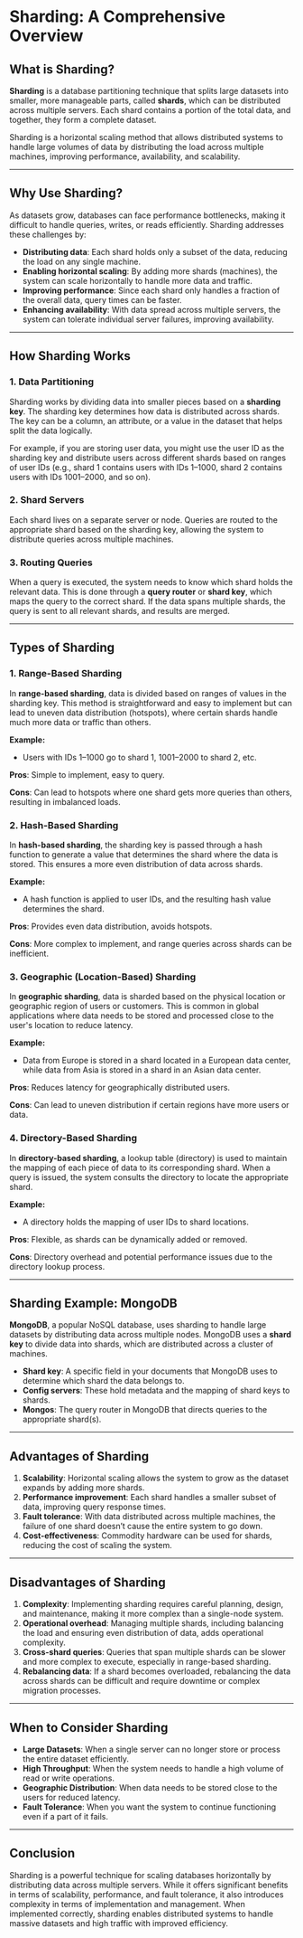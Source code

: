# Sharding: A Comprehensive Overview

## What is Sharding?

**Sharding** is a database partitioning technique that splits large datasets into smaller, more manageable parts, called **shards**, which can be distributed across multiple servers. Each shard contains a portion of the total data, and together, they form a complete dataset.

Sharding is a horizontal scaling method that allows distributed systems to handle large volumes of data by distributing the load across multiple machines, improving performance, availability, and scalability.

---

## Why Use Sharding?

As datasets grow, databases can face performance bottlenecks, making it difficult to handle queries, writes, or reads efficiently. Sharding addresses these challenges by:

- **Distributing data**: Each shard holds only a subset of the data, reducing the load on any single machine.
- **Enabling horizontal scaling**: By adding more shards (machines), the system can scale horizontally to handle more data and traffic.
- **Improving performance**: Since each shard only handles a fraction of the overall data, query times can be faster.
- **Enhancing availability**: With data spread across multiple servers, the system can tolerate individual server failures, improving availability.

---

## How Sharding Works

### 1. **Data Partitioning**

Sharding works by dividing data into smaller pieces based on a **sharding key**. The sharding key determines how data is distributed across shards. The key can be a column, an attribute, or a value in the dataset that helps split the data logically.

For example, if you are storing user data, you might use the user ID as the sharding key and distribute users across different shards based on ranges of user IDs (e.g., shard 1 contains users with IDs 1–1000, shard 2 contains users with IDs 1001–2000, and so on).

### 2. **Shard Servers**

Each shard lives on a separate server or node. Queries are routed to the appropriate shard based on the sharding key, allowing the system to distribute queries across multiple machines.

### 3. **Routing Queries**

When a query is executed, the system needs to know which shard holds the relevant data. This is done through a **query router** or **shard key**, which maps the query to the correct shard. If the data spans multiple shards, the query is sent to all relevant shards, and results are merged.

---

## Types of Sharding

### 1. **Range-Based Sharding**

In **range-based sharding**, data is divided based on ranges of values in the sharding key. This method is straightforward and easy to implement but can lead to uneven data distribution (hotspots), where certain shards handle much more data or traffic than others.

**Example:**
- Users with IDs 1–1000 go to shard 1, 1001–2000 to shard 2, etc.

**Pros**: Simple to implement, easy to query.
  
**Cons**: Can lead to hotspots where one shard gets more queries than others, resulting in imbalanced loads.

### 2. **Hash-Based Sharding**

In **hash-based sharding**, the sharding key is passed through a hash function to generate a value that determines the shard where the data is stored. This ensures a more even distribution of data across shards.

**Example:**
- A hash function is applied to user IDs, and the resulting hash value determines the shard.

**Pros**: Provides even data distribution, avoids hotspots.

**Cons**: More complex to implement, and range queries across shards can be inefficient.

### 3. **Geographic (Location-Based) Sharding**

In **geographic sharding**, data is sharded based on the physical location or geographic region of users or customers. This is common in global applications where data needs to be stored and processed close to the user's location to reduce latency.

**Example:**
- Data from Europe is stored in a shard located in a European data center, while data from Asia is stored in a shard in an Asian data center.

**Pros**: Reduces latency for geographically distributed users.

**Cons**: Can lead to uneven distribution if certain regions have more users or data.

### 4. **Directory-Based Sharding**

In **directory-based sharding**, a lookup table (directory) is used to maintain the mapping of each piece of data to its corresponding shard. When a query is issued, the system consults the directory to locate the appropriate shard.

**Example:**
- A directory holds the mapping of user IDs to shard locations.

**Pros**: Flexible, as shards can be dynamically added or removed.

**Cons**: Directory overhead and potential performance issues due to the directory lookup process.

---

## Sharding Example: MongoDB

**MongoDB**, a popular NoSQL database, uses sharding to handle large datasets by distributing data across multiple nodes. MongoDB uses a **shard key** to divide data into shards, which are distributed across a cluster of machines.

- **Shard key**: A specific field in your documents that MongoDB uses to determine which shard the data belongs to.
- **Config servers**: These hold metadata and the mapping of shard keys to shards.
- **Mongos**: The query router in MongoDB that directs queries to the appropriate shard(s).

---

## Advantages of Sharding

1. **Scalability**: Horizontal scaling allows the system to grow as the dataset expands by adding more shards.
2. **Performance improvement**: Each shard handles a smaller subset of data, improving query response times.
3. **Fault tolerance**: With data distributed across multiple machines, the failure of one shard doesn’t cause the entire system to go down.
4. **Cost-effectiveness**: Commodity hardware can be used for shards, reducing the cost of scaling the system.

---

## Disadvantages of Sharding

1. **Complexity**: Implementing sharding requires careful planning, design, and maintenance, making it more complex than a single-node system.
2. **Operational overhead**: Managing multiple shards, including balancing the load and ensuring even distribution of data, adds operational complexity.
3. **Cross-shard queries**: Queries that span multiple shards can be slower and more complex to execute, especially in range-based sharding.
4. **Rebalancing data**: If a shard becomes overloaded, rebalancing the data across shards can be difficult and require downtime or complex migration processes.

---

## When to Consider Sharding

- **Large Datasets**: When a single server can no longer store or process the entire dataset efficiently.
- **High Throughput**: When the system needs to handle a high volume of read or write operations.
- **Geographic Distribution**: When data needs to be stored close to the users for reduced latency.
- **Fault Tolerance**: When you want the system to continue functioning even if a part of it fails.

---

## Conclusion

Sharding is a powerful technique for scaling databases horizontally by distributing data across multiple servers. While it offers significant benefits in terms of scalability, performance, and fault tolerance, it also introduces complexity in terms of implementation and management. When implemented correctly, sharding enables distributed systems to handle massive datasets and high traffic with improved efficiency.   